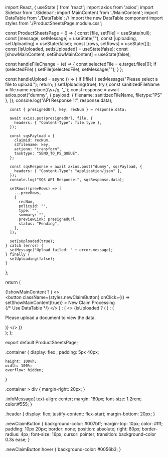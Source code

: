
import React, { useState } from 'react';
import axios from 'axios';
import Sidebar from './Sidebar';
import MainContent from './MainContent';
import DataTable from './DataTable'; // Import the new DataTable component
import styles from './ProductSheetsPage.module.css';

const ProductSheetsPage = () => {
  const [file, setFile] = useState(null);
  const [message, setMessage] = useState("");
  const [uploading, setUploading] = useState(false);
  const [rows, setRows] = useState([]);
  const [isUploaded, setIsUploaded] = useState(false);
  const [showMainContent, setShowMainContent] = useState(false);

  const handleFileChange = (e) => {
    const selectedFile = e.target.files[0];
    if (selectedFile) {
      setFile(selectedFile);
      setMessage("");
    }
  };

  const handleUpload = async () => {
    if (!file) {
      setMessage("Please select a file to upload.");
      return;
    }
    setUploading(true);
    try {
      const sanitizedFileName = file.name.replace(/\s+/g, '_');
      const response = await axios.post("dummy", {
        payload: { filename: sanitizedFileName, filetype:"PS" },
      });
      console.log("API Response 1:", response.data);

      const { presignedUrl, key, recNum } = response.data;

      await axios.put(presignedUrl, file, {
        headers: { "Content-Type": file.type },
      });

      const sqsPayload = {
        claimid: recNum,
        s3filename: key,
        actionn: "transform",
        tasktype: "SEND_TO_PS_QUEUE",
      };

      const sqsResponse = await axios.post("dummy", sqsPayload, {
        headers: { "Content-Type": "application/json" },
      });
      console.log("SQS API Response:", sqsResponse.data);

      setRows((prevRows) => [
        ...prevRows,
        {
          recNum,
          policyid: "",
          type: "",
          summary: "",
          previewLink: presignedUrl,
          status: "Pending",
        },
      ]);

      setIsUploaded(true);
    } catch (error) {
      setMessage("Upload failed: " + error.message);
    } finally {
      setUploading(false);
    }
  };

  return (
    <div className={styles.container}>
      {!showMainContent ? (
        <>
          <div className={styles.header}>
            <button
              className={styles.newClaimButton}
              onClick={() => setShowMainContent(true)}
            >
              New Claim Processing
            </button>
          </div>
          <DataTable rows={rows} /> {/* Use DataTable */}
        </>
      ) : (
        <>
          <Sidebar
            onFileChange={handleFileChange}
            onUpload={handleUpload}
            uploading={uploading}
          />
          {isUploaded ? (
            <MainContent message={message} rows={rows} setRows={setRows} />
          ) : (
            <p className={styles.infoMessage}>
              Please upload a document to view the data.
            </p>
          )}
        </>
      )}
    </div>
  );
};

export default ProductSheetsPage;



.container {
     display: flex
;
  padding: 5px 40px;

    height: 100vh;
    width: 100%;
    overflow: hidden;
}

.container > div {
  margin-right: 20px;
}

.infoMessage{
  text-align: center;
  margin: 180px;
  font-size: 1.2rem;
  color:#555;
}

.header {
  display: flex;
  justify-content: flex-start;
  margin-bottom: 20px;
}

.newClaimButton {
     background-color: #007bff;
     margin-top: 10px;
    color: #fff;
    padding: 10px 20px;
    border: none;
    position: absolute;
    right: 80px;
    border-radius: 4px;
    font-size: 16px;
    cursor: pointer;
    transition: background-color 0.3s ease;
}

.newClaimButton:hover {
  background-color: #0056b3;
}
